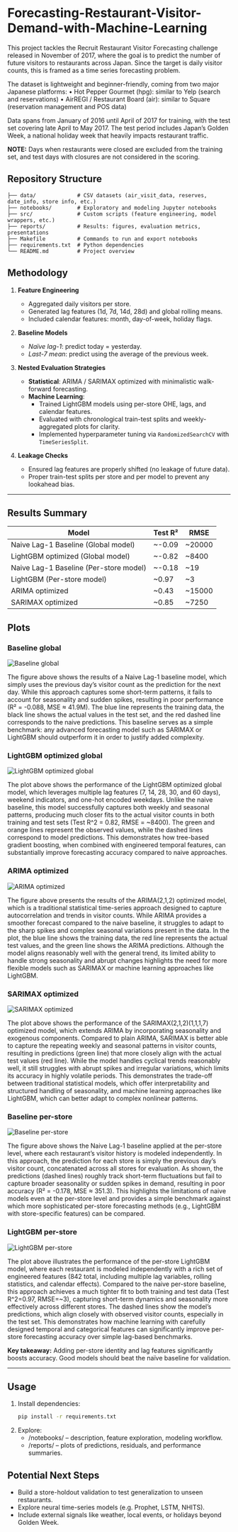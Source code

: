 # Forecasting-Restaurant-Visitor-Demand-with-Machine-Learning

This project tackles the Recruit Restaurant Visitor Forecasting challenge released in November of 2017, where the goal is to predict the number of future visitors to restaurants across Japan. Since the target is daily visitor counts, this is framed as a time series forecasting problem.

The dataset is lightweight and beginner-friendly, coming from two major Japanese platforms:
	•	Hot Pepper Gourmet (hpg): similar to Yelp (search and reservations)
	•	AirREGI / Restaurant Board (air): similar to Square (reservation management and POS data)

Data spans from January of 2016 until April of 2017 for training, with the test set covering late April to May 2017. The test period includes Japan’s Golden Week, a national holiday week that heavily impacts restaurant traffic.

**NOTE:** Days when restaurants were closed are excluded from the training set, and test days with closures are not considered in the scoring.

## Repository Structure

````
├── data/             # CSV datasets (air_visit_data, reserves, date_info, store info, etc.)
├── notebooks/        # Exploratory and modeling Jupyter notebooks
├── src/              # Custom scripts (feature engineering, model wrappers, etc.)
├── reports/          # Results: figures, evaluation metrics, presentations
├── Makefile          # Commands to run and export notebooks
├── requirements.txt  # Python dependencies
└── README.md         # Project overview
````

##  Methodology

1. **Feature Engineering**  
   - Aggregated daily visitors per store.  
   - Generated lag features (1d, 7d, 14d, 28d) and global rolling means.  
   - Included calendar features: month, day-of-week, holiday flags.  

2. **Baseline Models**  
   - *Naïve lag-1*: predict today = yesterday.  
   - *Last-7 mean*: predict using the average of the previous week.

3. **Nested Evaluation Strategies**  
   - **Statistical**: ARIMA / SARIMAX optimized with minimalistic walk-forward forecasting.  
   - **Machine Learning**:  
     - Trained LightGBM models using per-store OHE, lags, and calendar features.  
     - Evaluated with chronological train-test splits and weekly-aggregated plots for clarity.  
     - Implemented hyperparameter tuning via `RandomizedSearchCV` with `TimeSeriesSplit`.

4. **Leakage Checks**  
   - Ensured lag features are properly shifted (no leakage of future data).  
   - Proper train-test splits per store and per model to prevent any lookahead bias.

---

##  Results Summary

| Model                | Test R²  | RMSE         |
|----------------------|----------|--------------|
| Naive Lag-1 Baseline (Global model) | ~-0.09    | ~20000 |
| LightGBM optimized (Global model) | ~-0.82    | ~8400 |
| Naive Lag-1 Baseline (Per-store model) | ~-0.18    | ~19 |
| LightGBM (Per-store model) | ~0.97    | ~3 |
| ARIMA optimized                | ~0.43    | ~15000          |
| SARIMAX optimized              | ~0.85    | ~7250         |

## Plots

### Baseline global
![Baseline global](reports/figures/global_modelling/naive_lag1_global.png)

The figure above shows the results of a Naive Lag-1 baseline model, which simply uses the previous day’s visitor count as the prediction for the next day. While this approach captures some short-term patterns, it fails to account for seasonality and sudden spikes, resulting in poor performance (R² = -0.088, MSE ≈ 41.9M). The blue line represents the training data, the black line shows the actual values in the test set, and the red dashed line corresponds to the naive predictions. This baseline serves as a simple benchmark: any advanced forecasting model such as SARIMAX or LightGBM should outperform it in order to justify added complexity.

### LightGBM optimized global
![LightGBM optimized global](reports/figures/global_modelling/LGBM_with_optimized_hyperparameters.png)

The plot above shows the performance of the LightGBM optimized global model, which leverages multiple lag features (7, 14, 28, 30, and 60 days), weekend indicators, and one-hot encoded weekdays. Unlike the naive baseline, this model successfully captures both weekly and seasonal patterns, producing much closer fits to the actual visitor counts in both training and test sets (Test R^2 = 0.82, RMSE = ~8400). The green and orange lines represent the observed values, while the dashed lines correspond to model predictions. This demonstrates how tree-based gradient boosting, when combined with engineered temporal features, can substantially improve forecasting accuracy compared to naive approaches.

### ARIMA optimized
![ARIMA optimized](reports/figures/statistical_modelling/Best_ARIMA_Model_Predictions_vs_Actuals.png)

The figure above presents the results of the ARIMA(2,1,2) optimized model, which is a traditional statistical time-series approach designed to capture autocorrelation and trends in visitor counts. While ARIMA provides a smoother forecast compared to the naive baseline, it struggles to adapt to the sharp spikes and complex seasonal variations present in the data. In the plot, the blue line shows the training data, the red line represents the actual test values, and the green line shows the ARIMA predictions. Although the model aligns reasonably well with the general trend, its limited ability to handle strong seasonality and abrupt changes highlights the need for more flexible models such as SARIMAX or machine learning approaches like LightGBM.

### SARIMAX optimized
![SARIMAX optimized](reports/figures/statistical_modelling/Best_SARIMAX_Model_Predictions_vs_Actuals.png)

The plot above shows the performance of the SARIMAX(2,1,2)(1,1,1,7) optimized model, which extends ARIMA by incorporating seasonality and exogenous components. Compared to plain ARIMA, SARIMAX is better able to capture the repeating weekly and seasonal patterns in visitor counts, resulting in predictions (green line) that more closely align with the actual test values (red line). While the model handles cyclical trends reasonably well, it still struggles with abrupt spikes and irregular variations, which limits its accuracy in highly volatile periods. This demonstrates the trade-off between traditional statistical models, which offer interpretability and structured handling of seasonality, and machine learning approaches like LightGBM, which can better adapt to complex nonlinear patterns.


### Baseline per-store
![Baseline per-store](reports/figures/per_store_modelling/naive_lag1_per_store.png)

The figure above shows the Naive Lag-1 baseline applied at the per-store level, where each restaurant’s visitor history is modeled independently. In this approach, the prediction for each store is simply the previous day’s visitor count, concatenated across all stores for evaluation. As shown, the predictions (dashed lines) roughly track short-term fluctuations but fail to capture broader seasonality or sudden spikes in demand, resulting in poor accuracy (R² = -0.178, MSE ≈ 351.3). This highlights the limitations of naive models even at the per-store level and provides a simple benchmark against which more sophisticated per-store forecasting methods (e.g., LightGBM with store-specific features) can be compared.

### LightGBM per-store
![LightGBM per-store](reports/figures/per_store_modelling/per_store_with_OHE_StoreID+lags.png)

The plot above illustrates the performance of the per-store LightGBM model, where each restaurant is modeled independently with a rich set of engineered features (842 total, including multiple lag variables, rolling statistics, and calendar effects). Compared to the naive per-store baseline, this approach achieves a much tighter fit to both training and test data (Test R^2=0.97, RMSE=~3), capturing short-term dynamics and seasonality more effectively across different stores. The dashed lines show the model’s predictions, which align closely with observed visitor counts, especially in the test set. This demonstrates how machine learning with carefully designed temporal and categorical features can significantly improve per-store forecasting accuracy over simple lag-based benchmarks.

**Key takeaway:** Adding per-store identity and lag features significantly boosts accuracy. Good models should beat the naïve baseline for validation.

---

##  Usage

1. Install dependencies:
   ```bash
   pip install -r requirements.txt

2.	Explore:
	- /notebooks/ – description, feature exploration, modeling workflow.
	- /reports/ – plots of predictions, residuals, and performance summaries.

## Potential Next Steps
- Build a store-holdout validation to test generalization to unseen restaurants.
- Explore neural time-series models (e.g. Prophet, LSTM, NHITS).
- Include external signals like weather, local events, or holidays beyond Golden Week.